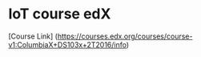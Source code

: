 # IoT course edX

[Course Link] (https://courses.edx.org/courses/course-v1:ColumbiaX+DS103x+2T2016/info)
